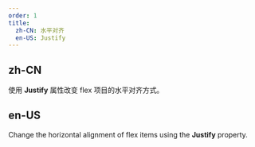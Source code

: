 ```yaml
---
order: 1
title:
  zh-CN: 水平对齐
  en-US: Justify
---
```


## zh-CN

使用 **Justify** 属性改变 flex 项目的水平对齐方式。

## en-US

Change the horizontal alignment of flex items using the **Justify** property.
